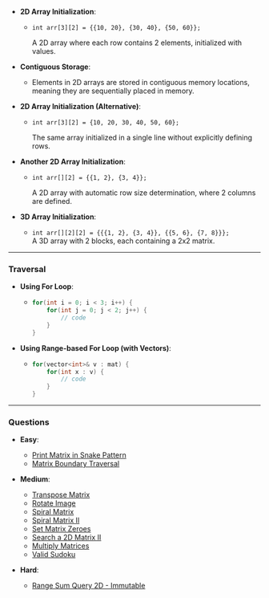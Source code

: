 - **2D Array Initialization**:
  - `int arr[3][2] = {{10, 20}, {30, 40}, {50, 60}};`
  
    A 2D array where each row contains 2 elements, initialized with values.

- **Contiguous Storage**:
  - Elements in 2D arrays are stored in contiguous memory locations, meaning they are sequentially placed in memory.

- **2D Array Initialization (Alternative)**:
  - `int arr[3][2] = {10, 20, 30, 40, 50, 60};`
    
    The same array initialized in a single line without explicitly defining rows.

- **Another 2D Array Initialization**:
  - `int arr[][2] = {{1, 2}, {3, 4}};`
    
    A 2D array with automatic row size determination, where 2 columns are defined.

- **3D Array Initialization**:
  - `int arr[][2][2] = {{{1, 2}, {3, 4}}, {{5, 6}, {7, 8}}};`  
    A 3D array with 2 blocks, each containing a 2x2 matrix.

---

### **Traversal**

- **Using For Loop**:
  - ```cpp
    for(int i = 0; i < 3; i++) {  
        for(int j = 0; j < 2; j++) {  
            // code  
        }  
    }
    ```

- **Using Range-based For Loop (with Vectors)**:
  - ```cpp
    for(vector<int>& v : mat) {  
        for(int x : v) {  
            // code  
        }  
    }
    ```

---

### **Questions**

- **Easy**:
  - [Print Matrix in Snake Pattern](https://www.geeksforgeeks.org/problems/print-matrix-in-snake-pattern-1587115621/1)
  - [Matrix Boundary Traversal](https://www.geeksforgeeks.org/problems/boundary-traversal-of-matrix-1587115620/0)

- **Medium**:
  - [Transpose Matrix](https://leetcode.com/problems/transpose-matrix/description/)
  - [Rotate Image](https://leetcode.com/problems/rotate-image/description/)
  - [Spiral Matrix](https://leetcode.com/problems/spiral-matrix/description/)
  - [Spiral Matrix II](https://leetcode.com/problems/spiral-matrix-ii/description/)
  - [Set Matrix Zeroes](https://leetcode.com/problems/set-matrix-zeroes/description/)
  - [Search a 2D Matrix II](https://leetcode.com/problems/search-a-2d-matrix-ii/description/)
  - [Multiply Matrices](https://www.geeksforgeeks.org/problems/multiply-matrices/1)
  - [Valid Sudoku](https://leetcode.com/problems/valid-sudoku/description/)

- **Hard**:
  - [Range Sum Query 2D - Immutable](https://leetcode.com/problems/range-sum-query-2d-immutable/description/)
